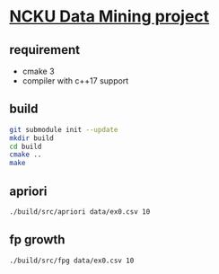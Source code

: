 # [NCKU Data Mining project](http://class-qry.acad.ncku.edu.tw/syllabus/online_display.php?syear=0109&sem=1&co_no=P764600&class_code=)

## requirement

* cmake 3
* compiler with c++17 support

## build

```bash
git submodule init --update
mkdir build
cd build
cmake ..
make
```

## apriori

```bash
./build/src/apriori data/ex0.csv 10
```

## fp growth

```bash
./build/src/fpg data/ex0.csv 10
```

